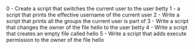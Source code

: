 0 - Create a script that switches the current user to the user betty
1 - a script that prints the effective username of the current user
2 - Write a script that prints all the groups the current user is part of
3 - Write a script that changes the owner of the file hello to the user betty
4 - Write a script that creates an empty file called hello
5 - Write a script that adds execute permission to the owner of the file hello
